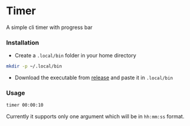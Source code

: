 # Timer
A simple cli timer with progress bar

### Installation
- Create a `.local/bin` folder in your home directory
```bash
mkdir -p ~/.local/bin
```

- Download the executable from [release](https://github.com/prajnastra/timer/releases/tag/v1) and paste it in `.local/bin`

### Usage
```bash
timer 00:00:10
```
Currently it supports only one argument which will be in `hh:mm:ss` format.
